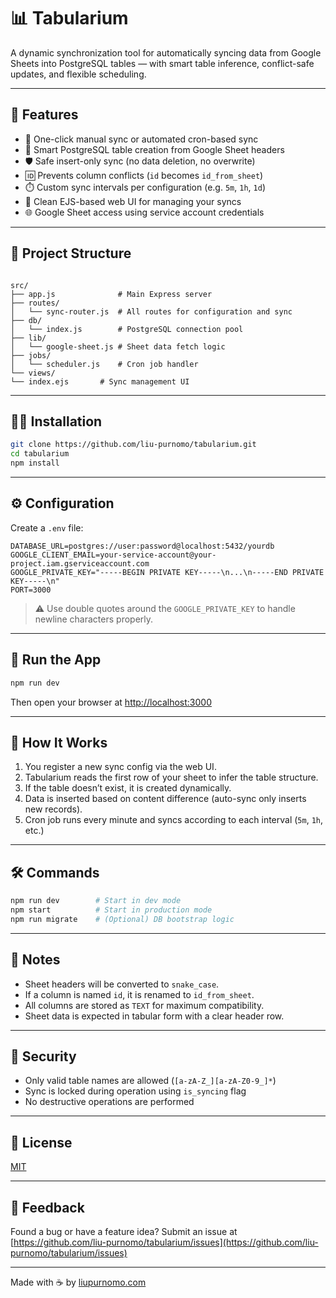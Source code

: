 # 📊 Tabularium

A dynamic synchronization tool for automatically syncing data from Google Sheets into PostgreSQL tables — with smart table inference, conflict-safe updates, and flexible scheduling.

---

## 🚀 Features

- 🔁 One-click manual sync or automated cron-based sync
- 🧠 Smart PostgreSQL table creation from Google Sheet headers
- 🛡️ Safe insert-only sync (no data deletion, no overwrite)
- 🆔 Prevents column conflicts (`id` becomes `id_from_sheet`)
- ⏱️ Custom sync intervals per configuration (e.g. `5m`, `1h`, `1d`)
- 🧩 Clean EJS-based web UI for managing your syncs
- 🌐 Google Sheet access using service account credentials

---

## 📂 Project Structure

```

src/
├── app.js              # Main Express server
├── routes/
│   └── sync-router.js  # All routes for configuration and sync
├── db/
│   └── index.js        # PostgreSQL connection pool
├── lib/
│   └── google-sheet.js # Sheet data fetch logic
├── jobs/
│   └── scheduler.js    # Cron job handler
└── views/
└── index.ejs       # Sync management UI

````

---

## 🧑‍💻 Installation

```bash
git clone https://github.com/liu-purnomo/tabularium.git
cd tabularium
npm install
````

---

## ⚙️ Configuration

Create a `.env` file:

```env
DATABASE_URL=postgres://user:password@localhost:5432/yourdb
GOOGLE_CLIENT_EMAIL=your-service-account@your-project.iam.gserviceaccount.com
GOOGLE_PRIVATE_KEY="-----BEGIN PRIVATE KEY-----\n...\n-----END PRIVATE KEY-----\n"
PORT=3000
```

> ⚠️ Use double quotes around the `GOOGLE_PRIVATE_KEY` to handle newline characters properly.

---

## 🧪 Run the App

```bash
npm run dev
```

Then open your browser at [http://localhost:3000](http://localhost:3000)

---

## 📝 How It Works

1. You register a new sync config via the web UI.
2. Tabularium reads the first row of your sheet to infer the table structure.
3. If the table doesn’t exist, it is created dynamically.
4. Data is inserted based on content difference (auto-sync only inserts new records).
5. Cron job runs every minute and syncs according to each interval (`5m`, `1h`, etc.)

---

## 🛠️ Commands

```bash
npm run dev        # Start in dev mode
npm start          # Start in production mode
npm run migrate    # (Optional) DB bootstrap logic
```

---

## 📌 Notes

* Sheet headers will be converted to `snake_case`.
* If a column is named `id`, it is renamed to `id_from_sheet`.
* All columns are stored as `TEXT` for maximum compatibility.
* Sheet data is expected in tabular form with a clear header row.

---

## 🔐 Security

* Only valid table names are allowed (`[a-zA-Z_][a-zA-Z0-9_]*`)
* Sync is locked during operation using `is_syncing` flag
* No destructive operations are performed

---

## 📖 License

[MIT](LICENSE)

---

## 💬 Feedback

Found a bug or have a feature idea?
Submit an issue at [https://github.com/liu-purnomo/tabularium/issues](https://github.com/liu-purnomo/tabularium/issues)

---

Made with ☕ by [liupurnomo.com](https://liupurnomo.com)

